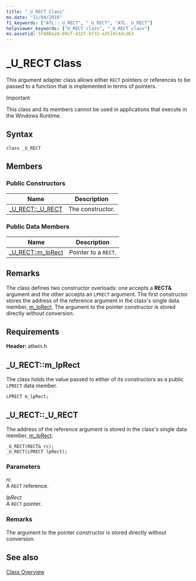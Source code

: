 ```yaml
---
title: "_U_RECT Class"
ms.date: "11/04/2016"
f1_keywords: ["ATL::_U_RECT", "_U_RECT", "ATL._U_RECT"]
helpviewer_keywords: ["U_RECT class", "_U_RECT class"]
ms.assetid: 5f880a2d-09cf-4327-bf32-a3519c4dcd63
---
```

# _U_RECT Class

This argument adapter class allows either `RECT` pointers or references to be passed to a function that is implemented in terms of pointers.

> [!IMPORTANT]
>  This class and its members cannot be used in applications that execute in the Windows Runtime.

## Syntax

```
class _U_RECT
```

## Members

### Public Constructors

|Name|Description|
|----------|-----------------|
|[_U_RECT::_U_RECT](#_u_rect___u_rect)|The constructor.|

### Public Data Members

|Name|Description|
|----------|-----------------|
|[_U_RECT::m_lpRect](#_u_rect__m_lprect)|Pointer to a `RECT`.|

## Remarks

The class defines two constructor overloads: one accepts a **RECT&** argument and the other accepts an `LPRECT` argument. The first constructor stores the address of the reference argument in the class's single data member, [m_lpRect](#_u_rect__m_lprect). The argument to the pointer constructor is stored directly without conversion.

## Requirements

**Header:** atlwin.h

## <a name="_u_rect__m_lprect"></a>  _U_RECT::m_lpRect

The class holds the value passed to either of its constructors as a public `LPRECT` data member.

```
LPRECT m_lpRect;
```

## <a name="_u_rect___u_rect"></a>  _U_RECT::_U_RECT

The address of the reference argument is stored in the class's single data member, [m_lpRect](#_u_rect__m_lprect).

```
_U_RECT(RECT& rc);
_U_RECT(LPRECT lpRect);
```

### Parameters

*rc*<br/>
A `RECT` reference.

*lpRect*<br/>
A `RECT` pointer.

### Remarks

The argument to the pointer constructor is stored directly without conversion.

## See also

[Class Overview](../../atl/atl-class-overview.md)
